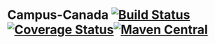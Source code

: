 # Campus-Canada [![Build Status](https://travis-ci.org/Trispa/Campus-Canada.svg?branch=master)](https://travis-ci.org/Trispa/Campus-Canada) [![Coverage Status](https://coveralls.io/repos/Trispa/Campus-Canada/badge.svg?branch=master&service=github)](https://coveralls.io/github/Trispa/Campus-Canada?branch=master)[![Maven Central](https://maven-badges.herokuapp.com/maven-central/org.eluder.coveralls/Campus-Canada/badge.svg?style=flat-square)](https://maven-badges.herokuapp.com/maven-central/org.eluder.coveralls/Campus-Canada/)

